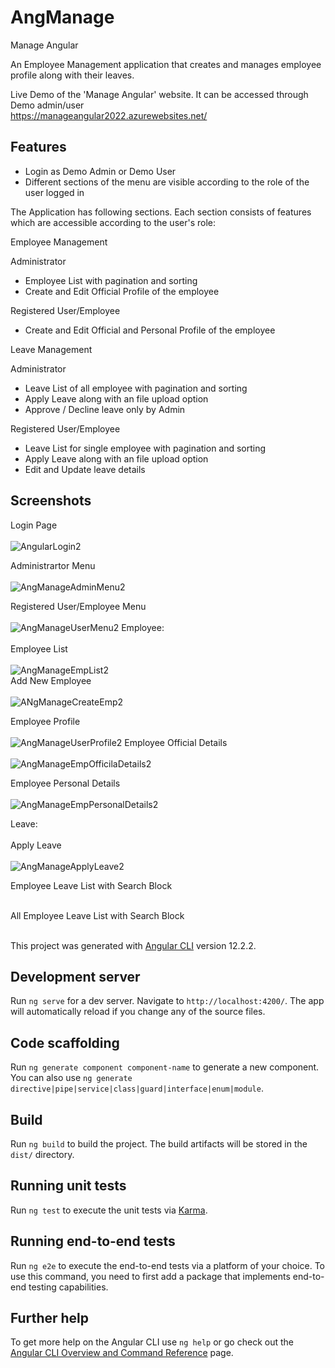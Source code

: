 # AngManage

Manage Angular 

An Employee Management application that creates and manages employee profile along with their leaves.

Live Demo of the 'Manage Angular' website. It can be accessed through Demo admin/user <br>
https://manageangular2022.azurewebsites.net/

## Features
- Login as Demo Admin or Demo User
- Different sections of the menu are visible according to the role of the user logged in


The Application has following sections. Each section consists of features which are accessible according to the user's role:

 Employee Management 

 Administrator
 - Employee List with pagination and sorting
- Create and Edit Official Profile of the employee 

Registered User/Employee
- Create and Edit Official and Personal Profile of the employee

 Leave Management

  Administrator
- Leave List of all employee with pagination and sorting
- Apply Leave along with an file upload option
- Approve / Decline leave only by Admin

Registered User/Employee
- Leave List for single employee with pagination and sorting
- Apply Leave along with an file upload option
- Edit and Update leave details 

## Screenshots

Login Page <br><br>
![AngularLogin2](https://user-images.githubusercontent.com/37268175/151431373-576c5957-5d15-4f21-80d3-08561b55b374.png)

Administrartor Menu <br><br>
![AngManageAdminMenu2](https://user-images.githubusercontent.com/37268175/151431781-d4d6a541-9a05-4e01-9485-5f70ceedfbad.png)

Registered User/Employee Menu <br><br>
![AngManageUserMenu2](https://user-images.githubusercontent.com/37268175/151433298-f93a6a5f-ee13-42e4-88d1-b16f6f57a802.png)
Employee:<br><br>
Employee List<br><br>
![AngManageEmpList2](https://user-images.githubusercontent.com/37268175/151432218-5ec04ed9-2250-4978-94b4-a888b67057e9.png)
<br>
Add New Employee<br><br>
![ANgManageCreateEmp2](https://user-images.githubusercontent.com/37268175/151433018-02292f91-6bfb-4f51-b49b-007fc51669ed.png)

Employee Profile<br><br>
![AngManageUserProfile2](https://user-images.githubusercontent.com/37268175/151433619-ff45bbe9-a518-4b71-8eb7-7e2cb934a66a.png)
Employee Official Details<br><br>
![AngManageEmpOfficilaDetails2](https://user-images.githubusercontent.com/37268175/151434172-cf4f0479-9701-4e5d-aabc-abdafd77cc8d.png)

Employee Personal Details<br><br>
![AngManageEmpPersonalDetails2](https://user-images.githubusercontent.com/37268175/151434434-ca9111b1-58df-4968-9bb3-6f9011921234.png)

Leave:<br><br>
Apply Leave <br><br>
![AngManageApplyLeave2](https://user-images.githubusercontent.com/37268175/151432669-dda34ebf-36ed-42a0-b695-08c93e49290b.png)

Employee Leave List with Search Block<br><br>


All Employee Leave List with Search Block<br><br>

This project was generated with [Angular CLI](https://github.com/angular/angular-cli) version 12.2.2.

## Development server

Run `ng serve` for a dev server. Navigate to `http://localhost:4200/`. The app will automatically reload if you change any of the source files.

## Code scaffolding

Run `ng generate component component-name` to generate a new component. You can also use `ng generate directive|pipe|service|class|guard|interface|enum|module`.

## Build

Run `ng build` to build the project. The build artifacts will be stored in the `dist/` directory.

## Running unit tests

Run `ng test` to execute the unit tests via [Karma](https://karma-runner.github.io).

## Running end-to-end tests

Run `ng e2e` to execute the end-to-end tests via a platform of your choice. To use this command, you need to first add a package that implements end-to-end testing capabilities.

## Further help

To get more help on the Angular CLI use `ng help` or go check out the [Angular CLI Overview and Command Reference](https://angular.io/cli) page.
